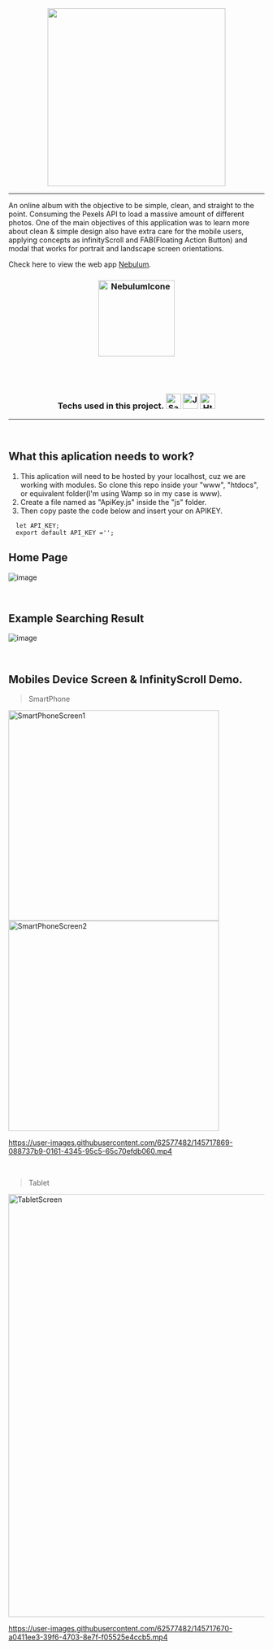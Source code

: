 <div align="center">
   <img src="https://user-images.githubusercontent.com/62577482/145720044-3426d797-c4fd-4f23-84ce-1627ce668420.png" width="350px">
</div>

<hr> 

An online album with the objective to be simple, clean, and straight to the point. Consuming the Pexels API to load a massive amount of different photos.  One of the main objectives of this application was to learn more about clean & simple design also have extra care for the mobile users, applying concepts as infinityScroll and FAB(Floating Action Button) and modal that works for portrait and landscape screen orientations. 

Check here to view the web app [Nebulum](https://nebulum.000webhostapp.com/).

<h3 align="center">
  
  <img title="NebulumIcone" src="https://user-images.githubusercontent.com/62577482/145719336-00fe665b-1535-40d8-9094-8a94451b9447.png" width="150px">
  
  <br><br>
  
  <div>
    Techs used in this project.
    <img title="Sass" src="https://sass-lang.com/assets/img/styleguide/seal-color-aef0354c.png" width="30px">
    <img title="JavaScript" src="https://user-images.githubusercontent.com/62577482/131053376-db75855d-e8e6-4089-8dbb-29f88a1fc205.png" width="30px">
    <img title="Html" src="https://user-images.githubusercontent.com/62577482/145718555-372261d8-5493-4bc4-8d8f-a20e630a6bd2.png" width="30px">
  </div>
  
</h3>

<hr>
<br>

## What this aplication needs to work?

1. This aplication will need to be hosted by your localhost, cuz we are working with modules. So clone this repo inside your "www", "htdocs", or equivalent folder(I'm using Wamp so in my case is www).
2. Create a file named as "ApiKey.js" inside the "js" folder.
3. Then copy paste the code below and insert your on APIKEY.
```
  let API_KEY;
  export default API_KEY =''; 
```

## Home Page
![image](https://user-images.githubusercontent.com/62577482/145719124-01abeffd-3a16-489d-b9be-a5ea9e68c243.png)

<br>

## Example Searching Result
![image](https://user-images.githubusercontent.com/62577482/145719161-c917ed0a-2a8c-4b59-bb30-20e5f8129be2.png)

<br>

## Mobiles Device Screen & InfinityScroll Demo.
> SmartPhone
<div>
<img title="SmartPhoneScreen1" src="https://user-images.githubusercontent.com/62577482/145718650-e37a7abb-6749-4532-a7a5-4bed6038e95a.png" width="414px">
<img title="SmartPhoneScreen2" src="https://user-images.githubusercontent.com/62577482/145718660-0c12ac2e-85e0-4094-87e3-a3cdd2c29056.png" width="414px">
</div>

  https://user-images.githubusercontent.com/62577482/145717869-088737b9-0161-4345-95c5-65c70efdb060.mp4

<br>

> Tablet
<img title="TabletScreen" src="https://user-images.githubusercontent.com/62577482/145718698-7f03ddd7-4a39-437b-b869-8ff8ed70a67f.png" width="832px">

https://user-images.githubusercontent.com/62577482/145717670-a0411ee3-39f6-4703-8e7f-f05525e4ccb5.mp4
